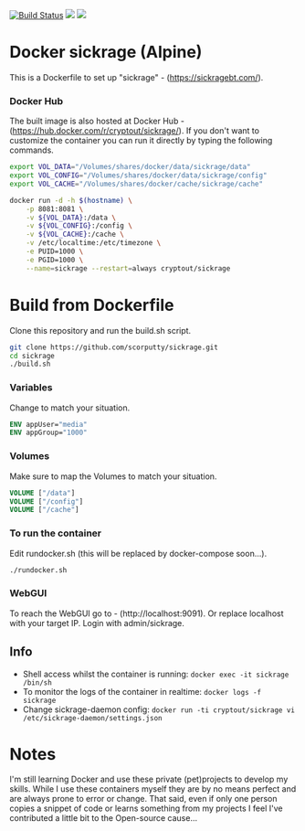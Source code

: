 [![Build Status](https://travis-ci.org/scorputty/sickrage.svg?branch=master)](https://travis-ci.org/scorputty/sickrage) [![](https://images.microbadger.com/badges/image/cryptout/sickrage.svg)](https://microbadger.com/images/cryptout/sickrage "Get your own image badge on microbadger.com") [![](https://images.microbadger.com/badges/version/cryptout/sickrage.svg)](https://microbadger.com/images/cryptout/sickrage "Get your own version badge on microbadger.com")

# Docker sickrage (Alpine)

This is a Dockerfile to set up "sickrage" - (https://sickragebt.com/).

### Docker Hub
The built image is also hosted at Docker Hub - (https://hub.docker.com/r/cryptout/sickrage/).
If you don't want to customize the container you can run it directly by typing the following commands.
```sh
export VOL_DATA="/Volumes/shares/docker/data/sickrage/data"
export VOL_CONFIG="/Volumes/shares/docker/data/sickrage/config"
export VOL_CACHE="/Volumes/shares/docker/cache/sickrage/cache"

docker run -d -h $(hostname) \
    -p 8081:8081 \
    -v ${VOL_DATA}:/data \
    -v ${VOL_CONFIG}:/config \
    -v ${VOL_CACHE}:/cache \
    -v /etc/localtime:/etc/timezone \
    -e PUID=1000 \
    -e PGID=1000 \
    --name=sickrage --restart=always cryptout/sickrage
```

# Build from Dockerfile
Clone this repository and run the build.sh script.
```sh
git clone https://github.com/scorputty/sickrage.git
cd sickrage
./build.sh
```

### Variables
Change to match your situation.
```Dockerfile
ENV appUser="media"
ENV appGroup="1000"
```

### Volumes
Make sure to map the Volumes to match your situation.
```Dockerfile
VOLUME ["/data"]
VOLUME ["/config"]
VOLUME ["/cache"]
```

### To run the container
Edit rundocker.sh (this will be replaced by docker-compose soon...).
```sh
./rundocker.sh
```

### WebGUI
To reach the WebGUI go to - (http://localhost:9091).
Or replace localhost with your target IP. Login with admin/sickrage.

## Info
* Shell access whilst the container is running: `docker exec -it sickrage /bin/sh`
* To monitor the logs of the container in realtime: `docker logs -f sickrage`
* Change sickrage-daemon config: `docker run -ti cryptout/sickrage vi /etc/sickrage-daemon/settings.json`

# Notes
I'm still learning Docker and use these private (pet)projects to develop my skills.
While I use these containers myself they are by no means perfect and are always prone to error or change.
That said, even if only one person copies a snippet of code or learns something from my projects I feel I've contributed a little bit to the Open-source cause...
